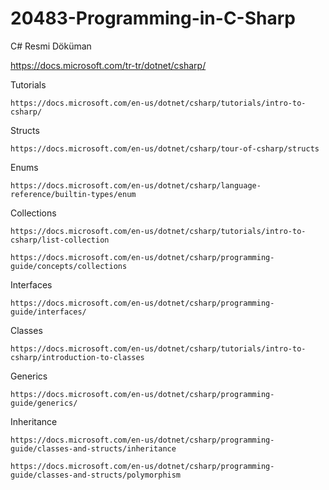 # 20483-Programming-in-C-Sharp

C# Resmi Döküman

https://docs.microsoft.com/tr-tr/dotnet/csharp/

Tutorials

    https://docs.microsoft.com/en-us/dotnet/csharp/tutorials/intro-to-csharp/
    
Structs

    https://docs.microsoft.com/en-us/dotnet/csharp/tour-of-csharp/structs
    
Enums

    https://docs.microsoft.com/en-us/dotnet/csharp/language-reference/builtin-types/enum
    
Collections

    https://docs.microsoft.com/en-us/dotnet/csharp/tutorials/intro-to-csharp/list-collection
    
    https://docs.microsoft.com/en-us/dotnet/csharp/programming-guide/concepts/collections
    
Interfaces

    https://docs.microsoft.com/en-us/dotnet/csharp/programming-guide/interfaces/
    
Classes

    https://docs.microsoft.com/en-us/dotnet/csharp/tutorials/intro-to-csharp/introduction-to-classes
    
Generics

    https://docs.microsoft.com/en-us/dotnet/csharp/programming-guide/generics/
    
Inheritance

    https://docs.microsoft.com/en-us/dotnet/csharp/programming-guide/classes-and-structs/inheritance
    
    https://docs.microsoft.com/en-us/dotnet/csharp/programming-guide/classes-and-structs/polymorphism
    
